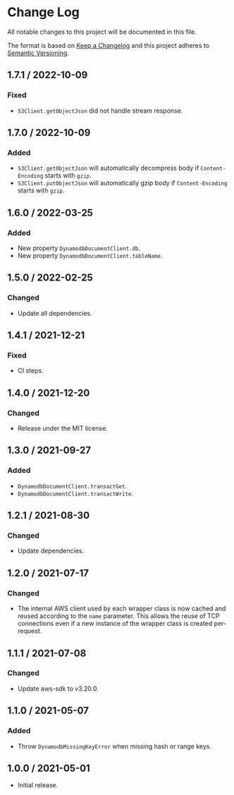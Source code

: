 # Change Log

All notable changes to this project will be documented in this file.

The format is based on [Keep a Changelog](https://keepachangelog.com/)
and this project adheres to [Semantic Versioning](https://semver.org/).

## 1.7.1 / 2022-10-09

### Fixed

- `S3Client.getObjectJson` did not handle stream response.

## 1.7.0 / 2022-10-09

### Added

- `S3Client.getObjectJson` will automatically decompress
  body if `Content-Encoding` starts with `gzip`.
- `S3Client.putObjectJson` will automatically gzip body if `Content-Encoding`
  starts with `gzip`.

## 1.6.0 / 2022-03-25

### Added

- New property `DynamodbDocumentClient.db`.
- New property `DynamodbDocumentClient.tableName`.

## 1.5.0 / 2022-02-25

### Changed

- Update all dependencies.

## 1.4.1 / 2021-12-21

### Fixed

- CI steps.

## 1.4.0 / 2021-12-20

### Changed

- Release under the MIT license.

## 1.3.0 / 2021-09-27

### Added

- `DynamodbDocumentClient.transactGet`.
- `DynamodbDocumentClient.transactWrite`.

## 1.2.1 / 2021-08-30

### Changed

- Update dependencies.

## 1.2.0 / 2021-07-17

### Changed

- The internal AWS client used by each wrapper class is now cached
  and reused according to the `name` parameter.
  This allows the reuse of TCP connections even if
  a new instance of the wrapper class is created per-request.

## 1.1.1 / 2021-07-08

### Changed

- Update aws-sdk to v3.20.0.

## 1.1.0 / 2021-05-07

### Added

- Throw `DynamodbMissingKeyError` when missing hash or range keys.

## 1.0.0 / 2021-05-01

- Initial release.
